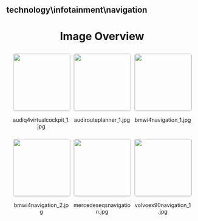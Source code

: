 ## technology\infotainment\navigation

<style>
    .image-gallery {
        display: flex;
        flex-wrap: wrap;
        gap: 10px;
        justify-content: center;
        padding: 10px;
    }
    .image-gallery img {
        width: 150px;
        height: auto;
        border: 1px solid #ddd;
        border-radius: 5px;
    }
    .image-gallery div {
        flex: 1 1 calc(33.333% - 20px); /* Three images per row on large screens */
        max-width: 150px;
        text-align: center;
    }
    @media (max-width: 768px) {
        .image-gallery div {
            flex: 1 1 calc(50% - 20px); /* Two images per row on medium screens */
        }
    }
    @media (max-width: 480px) {
        .image-gallery div {
            flex: 1 1 100%; /* One image per row on small screens */
        }
    }
</style>
<h1 style ="text-align: center;"> Image Overview </h1> <div class="image-gallery">
<div>
<img src="https://media.evkx.net/multimedia/technology/infotainment/navigation/audiq4virtualcockpit_1_st.jpg">
<p>audiq4virtualcockpit_1.jpg</p>
</div>
<div>
<img src="https://media.evkx.net/multimedia/technology/infotainment/navigation/audirouteplanner_1_st.jpg">
<p>audirouteplanner_1.jpg</p>
</div>
<div>
<img src="https://media.evkx.net/multimedia/technology/infotainment/navigation/bmwi4navigation_1_st.jpg">
<p>bmwi4navigation_1.jpg</p>
</div>
<div>
<img src="https://media.evkx.net/multimedia/technology/infotainment/navigation/bmwi4navigation_2_st.jpg">
<p>bmwi4navigation_2.jpg</p>
</div>
<div>
<img src="https://media.evkx.net/multimedia/technology/infotainment/navigation/mercedeseqsnavigation_st.jpg">
<p>mercedeseqsnavigation.jpg</p>
</div>
<div>
<img src="https://media.evkx.net/multimedia/technology/infotainment/navigation/volvoex90navigation_1_st.jpg">
<p>volvoex90navigation_1.jpg</p>
</div>
</div>
